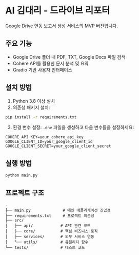 # AI 김대리 - 드라이브 리포터

Google Drive 연동 보고서 생성 서비스의 MVP 버전입니다.

## 주요 기능

- Google Drive 폴더 내 PDF, TXT, Google Docs 파일 검색
- Cohere API를 활용한 문서 분석 및 요약
- Gradio 기반 사용자 인터페이스

## 설치 방법

1. Python 3.8 이상 설치
2. 의존성 패키지 설치:
```bash
pip install -r requirements.txt
```

3. 환경 변수 설정:
`.env` 파일을 생성하고 다음 변수들을 설정하세요:
```
COHERE_API_KEY=your_cohere_api_key
GOOGLE_CLIENT_ID=your_google_client_id
GOOGLE_CLIENT_SECRET=your_google_client_secret
```

## 실행 방법

```bash
python main.py
```

## 프로젝트 구조

```
.
├── main.py              # 메인 애플리케이션 진입점
├── requirements.txt     # 프로젝트 의존성
├── src/
│   ├── api/            # API 관련 코드
│   ├── core/           # 핵심 비즈니스 로직
│   ├── services/       # 외부 서비스 연동
│   └── utils/          # 유틸리티 함수
└── tests/              # 테스트 코드
``` 
